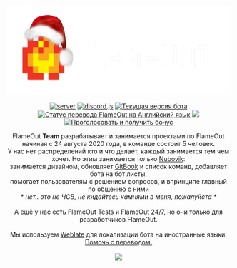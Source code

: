 <div align="center">
  <p>
    <img src="https://github.com/FlameOut-Discord/flameout-design/blob/main/newyear/flame_banner_white_newyear.png" height="200px" title="FlameOut Banner">
  </p>
  <p>
    <a href="https://discord.gg/EJc8UC7yhZ"><img src="https://img.shields.io/discord/457858774099689479?color=5865F2&logo=discord&logoColor=white" alt="server"/></a>
    <a href="https://github.com/discordjs/discord.js"><img src="https://img.shields.io/badge/discord.js-v14.6.0-blue.svg?color=5865F2" alt="discord.js"></a>
    <a href="https://top.gg/bot/747431086816100402"><img src="https://img.shields.io/badge/dynamic/json?color=orange&label=bot version&query=latest.version&url=https://raw.githubusercontent.com/FlameOut-Discord/botversions/main/versions.json" title="Текущая версия бота"></a>
    <a href="https://hosted.weblate.org/engage/flameout/"><img src="https://hosted.weblate.org/widgets/flameout/-/flameout/svg-badge.svg" alt="Статус перевода FlameOut на Английский язык" /></a>
    <a href="https://top.gg/bot/747431086816100402"><img src="https://top.gg/api/widget/servers/747431086816100402.svg"></a>
    <a href="https://top.gg/bot/747431086816100402/vote"><img src="https://top.gg/api/widget/upvotes/747431086816100402.svg" title="Проголосовать и получить бонус"></a>
  </p>
  
  <span align="center">
    FlameOut <b>Team</b> разрабатывает и занимается проектами по FlameOut начиная с 24 августа 2020 года, в команде состоит 5 человек.<br>
    У нас нет распределений кто и что делает, каждый занимается тем чем хочет. Но этим занимается только <a href="https://t.me/nubovik01">Nubovik</a>:<br>
    занимается дизайном, обновляет <a href="https://flame.nbvk.ml/">GitBook</a> и список команд, добавляет бота на бот листы,<br>
    помогает пользователям с решением вопросов, и впринципе главный по общению с ними
    <br>
    <i>* нет.. это не ЧСВ, не кидайтесь камнями в меня, пожалуйста *</i>
  </span>
  
  <br>
  <br>

  <span align="center">
    А ещё у нас есть FlameOut Tests и FlameOut 24/7, но они только для разработчиков FlameOut.
  </span>
  
  <br>
  <br>

  <span align="center">
    Мы используем <a href="https://weblate.org/">Weblate</a> для локализации бота на иностранные языки. <a href="https://hosted.weblate.org/projects/flameout/">Помочь с переводом.</a>
  </span>

  <br>
  <br>
  
  <span align="center">
    <div>
      <a href="https://discord.gg/EJc8UC7yhZ">
        <img src="https://invidget.switchblade.xyz/EJc8UC7yhZ">
      </a>
    </div>
  </span>
</div>
